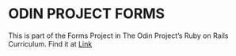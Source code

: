 # ODIN PROJECT FORMS
This is part of the Forms Project in The Odin Project’s Ruby on Rails Curriculum. Find it at 
[Link](http://www.theodinproject.com)
